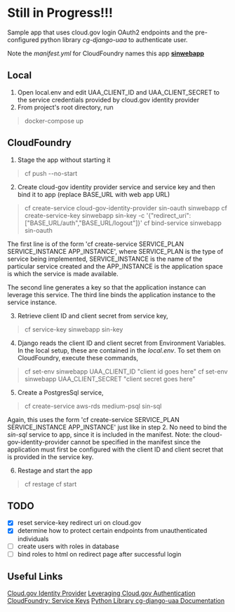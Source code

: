 # <b>Still in Progress!!!</b>

Sample app that uses cloud.gov login OAuth2 endpoints and the pre-configured python library <i>cg-django-uaa</i> to authenticate user.

Note the <i>manifest.yml</i> for CloudFoundry names this app <u><b>sinwebapp</b></u><br>
## Local 

1. Open local.env and edit UAA_CLIENT_ID and UAA_CLIENT_SECRET to the service credentials provided by cloud.gov identity provider
2. From project's root directory, run 
>docker-compose up  
     
## CloudFoundry

1. Stage the app without starting it

> cf push --no-start

2. Create cloud-gov identity provider service and service key and then bind it to app (replace BASE_URL with web app URL)

> cf create-service cloud-gov-identity-provider sin-oauth sinwebapp
> cf create-service-key sinwebapp sin-key -c '{"redirect_uri": ["BASE_URL/auth","BASE_URL/logout"]}'
> cf bind-service sinwebapp sin-oauth 

The first line is of the form 'cf create-service SERVICE_PLAN SERVICE_INSTANCE APP_INSTANCE', where SERVICE_PLAN is the type of service being implemented, SERVICE_INSTANCE is the name of the particular service created and the APP_INSTANCE is the application space is which the service is made available.

The second line generates a key so that the application instance can leverage this service. The third line binds the application instance to the service instance.

3. Retrieve client ID and client secret from service key,

> cf service-key sinwebapp sin-key

4. Django reads the client ID and client secret from Environment Variables. In the local setup, these are contained in the <i>local.env</i>. To set them on CloudFoundry, execute these commands,

> cf set-env sinwebapp UAA_CLIENT_ID "client id goes here"
> cf set-env sinwebapp UAA_CLIENT_SECRET "client secret goes here"

5. Create a PostgresSql service,

> cf create-service aws-rds medium-psql sin-sql 

Again, this uses the form 'cf create-service SERVICE_PLAN SERVICE_INSTANCE APP_INSTANCE' just like in step 2. No need to bind the <i>sin-sql</i> service to app, since it is included in the manifest. Note: the cloud-gov-identity-provider cannot be specified in the manifest since the application must first be configured with the client ID and client secret that is provided in the service key. 

6. Restage and start the app

> cf restage
> cf start

## TODO
- [x] reset service-key redirect uri on cloud.gov
- [x] determine how to protect certain endpoints from unauthenticated individuals
- [ ] create users with roles in database
- [ ] bind roles to html on redirect page after successful login 

## Useful Links
[Cloud.gov Identity Provider](https://cloud.gov/docs/services/cloud-gov-identity-provider/)
[Leveraging Cloud.gov Authentication](https://cloud.gov/docs/management/leveraging-authentication/)
[CloudFoundry: Service Keys](https://docs.cloudfoundry.org/devguide/services/service-keys.html)
[Python Library cg-django-uaa Documentation](https://cg-django-uaa.readthedocs.io/en/latest/quickstart.html)